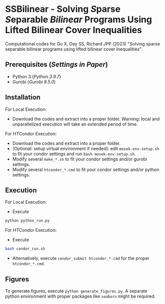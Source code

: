 # SSBilinear - Solving *S*parse *S*eparable *Bilinear* Programs Using Lifted Bilinear Cover Inequalities
Computational codes for Gu X, Dey SS, Richard JPP (2023) "Solving sparse separable bilinear programs using lifted bilinear cover inequalities".

## Prerequisites (*Settings in Paper*)
* Python 3 (*Python 3.9.7*)
* Gurobi (*Gurobi 9.5.0*)

## Installation
For Local Execution:
* Download the codes and extract into a proper folder.
Warning: local and unparallelized execution will take an extended period of time.

For HTCondor Execution:
* Download the codes and extract into a proper folder.
* (Optional: setup virtual environment if needed): edit `mosek-env-setup.sh` to fit your condor settings and run `bash mosek-env-setup.sh`.
* Modify several `make_*.sh` to fit your condor settings and/or gurobi settings.
* Modify several `htcondor_*.cmd` to fit your condor settings and/or python settings.

## Execution
For Local Execution:
* Execute
```bash
python python_run.py
```

For HTCondor Execution:
* Execute
```bash
bash condor_run.sh
```
* Alternatively, execute `condor_submit htcondor_*.cmd` for the proper `htcondor_*.cmd`.

## Figures
To generate figures, execute `python generate_figures.py`. A separate python environment with proper packages like `seaborn` might be required.
